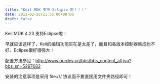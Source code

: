 ```yaml
---
title: "Keil MDK 支持 Eclipse 啦！！！"
date: 2012-02-26T21:56:00+08:00
draft: false
---
```


  




Keil MDK 4.23 支持Eclipse啦！


早就应该这样了，Keil的编辑功能实在是太差了，而且和各版本控制器集成也不好。Eclipse很好很强大！


配置方法参见：<http://www.ourdev.cn/bbs/bbs_content_all.jsp?bbs_sn=5297682>


安装的注意事项是采用 file:/// 协议而不要直接用文件夹路径即可！  




